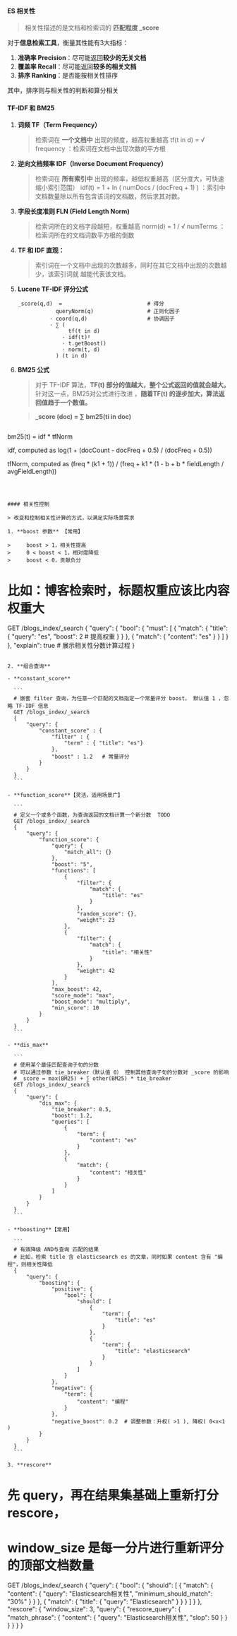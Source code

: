 #### ES 相关性

> 相关性描述的是⽂档和检索词的 **匹配程度 _score** 

对于**信息检索工具**，衡量其性能有3大指标：

1. **准确率 Precision**：尽可能返回**较少的无关文档**
2. **覆盖率 Recall**：尽可能返回**较多的相关文档**
3. **排序 Ranking**：是否能按相关性排序

其中，排序则与相关性的判断和算分相关



#### TF-IDF 和 BM25

1. **词频 TF（Term Frequency）**

   > 检索词在 **一个文档中** 出现的频度，越高权重越高
   > tf(t in d) = √ frequency ：检索词在文档中出现次数的平方根
   
2. **逆向文档频率 IDF（Inverse Document Frequency）**

   > 检索词在 **所有索引中** 出现的频率，越低权重越高（区分度大，可快速缩小索引范围）
   > idf(t) = 1 + ln ( numDocs / (docFreq + 1) ) ：索引中文档数量除以所有包含该词的文档数，然后求其对数。

3. **字段长度准则 FLN (Field Length Norm)**

   > 检索词所在的文档字段越短，权重越高
   > norm(d) = 1 / √ numTerms ：检索词所在的文档词数平方根的倒数

4. **TF 和 IDF 直观：**
   
   > 索引词在一个文档中出现的次数越多，同时在其它文档中出现的次数越少，该索引词就 越能代表该文档。
   
5. **Lucene TF-IDF 评分公式**

   ```
   _score(q,d)  =                           # 得分
               queryNorm(q)                 # 正则化因子
             · coord(q,d)                   # 协调因子
             · ∑ (                           
                   tf(t in d)
                 · idf(t)²
                 · t.getBoost()
                 · norm(t, d)
               ) (t in d)
   ```

6. **BM25 公式** 

   > 对于 TF-IDF 算法，**TF(t) 部分的值越大，整个公式返回的值就会越大。**
   > 针对这一点，BM25对公式进行改进 ，**随着TF(t) 的逐步加大，算法返回值趋于一个数值。**

   > **_score (doc)  =  ∑ bm25(ti in doc)**
   
   ```
bm25(t) = idf * tfNorm
   
   idf, computed as 
   	log(1 + (docCount - docFreq + 0.5) / (docFreq + 0.5))
   
   tfNorm, computed as 
   	(freq * (k1 + 1)) / (freq + k1 * (1 - b + b * fieldLength / avgFieldLength))
   ```

   

#### 相关性控制

> 改变和控制相关性计算的方式，以满足实际场景需求

1. **boost 参数** 【常用】

   > ​    boost > 1，相关性提高
   > ​    0 < boost < 1，相对度降低
   > ​    boost < 0，贡献负分

   ```
   # 比如：博客检索时，标题权重应该比内容权重大
   GET /blogs_index/_search
   {
       "query": {
           "bool": {
               "must": [
                   {
                       "match": {
                           "title": {
                               "query": "es",
                               "boost": 2    #  提高权重
                           }
                       }
                   },
                   {
                       "match": {
                           "content": "es"
                       }
                   }
               ]
           }
       },
       "explain": true    #  展示相关性分数计算过程
   }
   ```

2. **组合查询**

   - **constant_score**

     ```
     # 嵌套 filter 查询，为任意一个匹配的文档指定一个常量评分 boost， 默认值 1 ，忽略 TF-IDF 信息
     GET /blogs_index/_search
     {
         "query": {
             "constant_score" : {
                 "filter" : {
                     "term" : { "title": "es"}
                 },
                 "boost" : 1.2   # 常量评分
             }
         }
     }
     ```

   - **function_score**【灵活，适用场景广】

     ```
     # 定义一个或多个函数，为查询返回的文档计算一个新分数  TODO
     GET /blogs_index/_search
     {
         "query": {
             "function_score": {
                 "query": {
                     "match_all": {}
                 },
                 "boost": "5",
                 "functions": [
                     {
                         "filter": {
                             "match": {
                                 "title": "es"
                             }
                         },
                         "random_score": {},
                         "weight": 23
                     },
                     {
                         "filter": {
                             "match": {
                                 "title": "相关性"
                             }
                         },
                         "weight": 42
                     }
                 ],
                 "max_boost": 42,
                 "score_mode": "max",
                 "boost_mode": "multiply",
                 "min_score": 10
             }
         }
     }
     ```

   - **dis_max**

     ```
     # 使用某个最佳匹配查询子句的分数
     # 可以通过参数 tie_breaker（默认值 0） 控制其他查询子句的分数对 _score 的影响
     # _score = max(BM25) + ∑ other(BM25) * tie_breaker
     GET /blogs_index/_search
     {
         "query": {
             "dis_max": {
                 "tie_breaker": 0.5,
                 "boost": 1.2,
                 "queries": [
                     {
                         "term": {
                             "content": "es"
                         }
                     },
                     {
                         "match": {
                             "content": "相关性"
                         }
                     }
                 ]
             }
         }
     }
     ```

   - **boosting**【常用】

     ```
     # 有效降级 AND与查询 匹配的结果
     # 比如，检索 title 含 elasticsearch es 的文章，同时如果 content 含有 "编程"，则相关性降低
     {
         "query": {
             "boosting": {
                 "positive": {
                     "bool": {
                         "should": [
                             {
                                 "term": {
                                     "title": "es"
                                 }
                             },
                             {
                                 "term": {
                                     "title": "elasticsearch"
                                 }
                             }
                         ]
                     }
                 },
                 "negative": {
                     "term": {
                         "content": "编程"
                     }
                 },
                 "negative_boost": 0.2  # 调整参数：升权( >1 ), 降权( 0<x<1 )
             }
         }
     }
     ```

3. **rescore**

   ```
   # 先 query，再在结果集基础上重新打分 rescore，
   # window_size 是每一分片进行重新评分的顶部文档数量
   GET /blogs_index/_search
   {
       "query": {
           "bool": {
               "should": [
                   {
                       "match": {
                           "content": {
                               "query": "Elasticsearch相关性",
                               "minimum_should_match": "30%"
                           }
                       }
                   },
                   {
                       "match": {
                           "title": {
                               "query": "Elasticsearch"
                           }
                       }
                   }
               ]
           }
       },
       "rescore": {
           "window_size": 3,
           "query": {
               "rescore_query": {
                   "match_phrase": {
                       "content": {
                           "query": "Elasticsearch相关性",
                           "slop": 50
                       }
                   }
               }
           }
       }
}
   ```
   
   